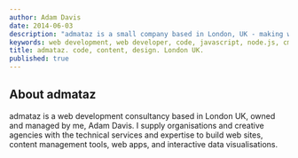 ```yaml
---
author: Adam Davis  
date: 2014-06-03  
description: "admataz is a small company based in London, UK - making websites for great clients since 1998"
keywords: web development, web developer, code, javascript, node.js, cms, database, php, consultancy, drupal
title: admataz. code, content, design. London UK. 
published: true
---
```


<!-- ## Creative communication is made by code
Good ideas deserve the best implementation.   -->

## About admataz
admataz is a web development consultancy based in London UK, owned and managed by me, Adam Davis. I supply organisations and creative agencies with the technical services and expertise to build web sites, content management tools, web apps, and interactive data visualisations. 
